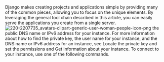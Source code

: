 Django makes creating projects and applications simple by providing many of the common pieces, allowing you to focus on the unique elements. By leveraging the general tool chain described in this article, you can easily serve the applications you create from a single server.
![220-2207735_avatars-clipart-generic-user-woman-people-icon-png](https://user-images.githubusercontent.com/76420546/158059071-fc21b89c-d0eb-4318-9de6-5771c9b8cff6.png)
the public DNS name or IPv6 address for your instance. For more information about how to find the private key, the user name for your instance, and the DNS name or IPv6 address for an instance, see Locate the private key and set the permissions and Get information about your instance. To connect to your instance, use one of the following commands.
